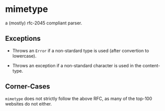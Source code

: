 
# mimetype

a (mostly) rfc-2045 compliant parser.

## Exceptions

* Throws an `Error` if a non-stardard type is used (after convertion to lowercase).

* Throws an exception if a non-standard character is used in the content-type.

## Corner-Cases

`mimetype` does not strictly follow the above RFC, as many of the top-100 
websites do not either.